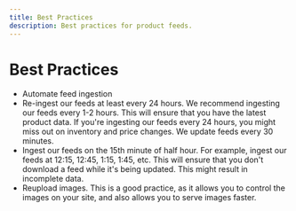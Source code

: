 ```yaml
---
title: Best Practices
description: Best practices for product feeds.
---
```


# Best Practices

- Automate feed ingestion
- Re-ingest our feeds at least every 24 hours. We recommend ingesting our feeds every 1-2 hours. This will ensure that you have the latest product data. If you're ingesting our feeds every 24 hours, you might miss out on inventory and price changes. We update feeds every 30 minutes.
- Ingest our feeds on the 15th minute of half hour. For example, ingest our feeds at 12:15, 12:45, 1:15, 1:45, etc. This will ensure that you don't download a feed while it's being updated. This might result in incomplete data.
- Reupload images. This is a good practice, as it allows you to control the images on your site, and also allows you to serve images faster.
